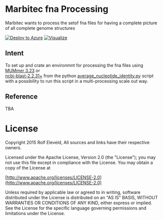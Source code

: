 # Marbitec fna Processing
Marbitec wants to process the setof fna files for having a complete picture of all complete genome structures

[![Deploy to Azure](http://azuredeploy.net/deploybutton.png)](https://portal.azure.com/#create/Microsoft.Template/uri/https%3A%2F%2Fraw.githubusercontent.com%2FRolfEleveld%2Fsquealing-octo-rutabaga%2Fmaster%2Fazuredeploy.json)
[![Visualize](http://armviz.io/visualizebutton.png)](http://armviz.io/#/?load=https://raw.githubusercontent.com/RolfEleveld/squealing-octo-rutabaga/master/azuredeploy.json)

## Intent
To set up and crate an environmnt for processing the fna files using [MUMmer 3.23](http://mummer.sourceforge.net) or   
[ncbi-blast-2.2.31+](ftp://ftp.ncbi.nih.gov/blast/) from the python [average_nucleotide_identity.py](https://github.com/widdowquinn/pyani) script with a possibility to run this script in a multi-processing scale out way.

## Reference
TBA

# License
Copyright 2015 Rolf Eleveld, All sources and links have their respective owners.

Licensed under the Apache License, Version 2.0 (the "License");
you may not use this file except in compliance with the License.
You may obtain a copy of the License at

[http://www.apache.org/licenses/LICENSE-2.0](http://www.apache.org/licenses/LICENSE-2.0)

Unless required by applicable law or agreed to in writing, software
distributed under the License is distributed on an "AS IS" BASIS,
WITHOUT WARRANTIES OR CONDITIONS OF ANY KIND, either express or implied.
See the License for the specific language governing permissions and
limitations under the License.
